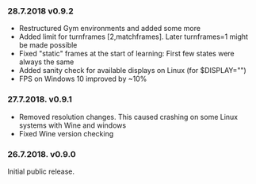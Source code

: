 ### 28.7.2018 v0.9.2

* Restructured Gym environments and added some more
* Added limit for turnframes [2,matchframes]. Later turnframes=1 might be made possible
* Fixed "static" frames at the start of learning: First few states were always the same
* Added sanity check for available displays on Linux (for $DISPLAY="")
* FPS on Windows 10 improved by ~10% 

### 27.7.2018. v0.9.1

* Removed resolution changes. This caused crashing on some Linux systems with Wine and windows
* Fixed Wine version checking

### 26.7.2018. v0.9.0

Initial public release.
